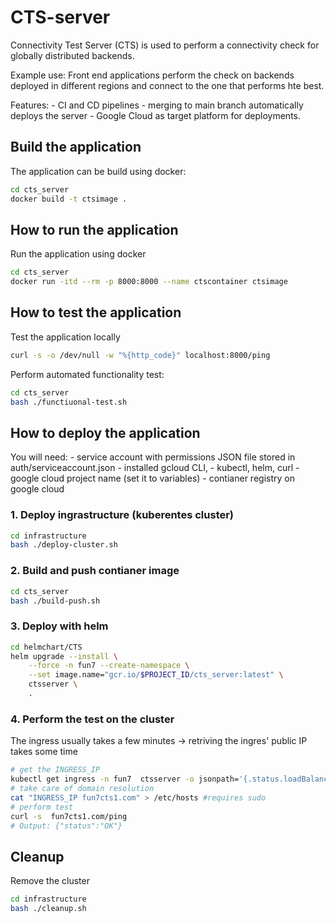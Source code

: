 # CTS-server

Connectivity Test Server (CTS) is used to perform a connectivity check for globally distributed backends.

Example use:
Front end applications perform the check on backends deployed in different regions and connect to the one that performs hte best.

Features:
    - CI and CD pipelines
    - merging to main branch automatically deploys the server
    - Google Cloud as target platform for deployments.

## Build the application

The application can be build using docker:

``` bash
cd cts_server
docker build -t ctsimage . 
```

## How to run the application

Run the application using docker

``` bash
cd cts_server
docker run -itd --rm -p 8000:8000 --name ctscontainer ctsimage
```

## How to test the application

Test the application locally

``` bash
curl -s -o /dev/null -w "%{http_code}" localhost:8000/ping
```

Perform automated functionality test:

``` bash
cd cts_server
bash ./functiuonal-test.sh
```

## How to deploy the application

You will need:
    - service account with permissions JSON file stored in auth/serviceaccount.json
    - installed gcloud CLI,
    - kubectl, helm, curl
    - google cloud project name (set it to variables)
    - contianer registry on google cloud

### 1. Deploy ingrastructure (kuberentes cluster)

``` bash
cd infrastructure
bash ./deploy-cluster.sh
```

### 2. Build and push contianer image

``` bash
cd cts_server
bash ./build-push.sh
```

### 3. Deploy with helm

``` bash
cd helmchart/CTS
helm upgrade --install \
    --force -n fun7 --create-namespace \
    --set image.name="gcr.io/$PROJECT_ID/cts_server:latest" \
    ctsserver \
    .
```

### 4. Perform the test on the cluster

The ingress usually takes a few minutes -> retriving the ingres' public IP takes some time

```bash
# get the INGRESS_IP
kubectl get ingress -n fun7  ctsserver -o jsonpath='{.status.loadBalancer.ingress[0].ip}'
# take care of domain resolution 
cat "INGRESS_IP fun7cts1.com" > /etc/hosts #requires sudo
# perform test
curl -s  fun7cts1.com/ping 
# Output: {"status":"OK"}
```

## Cleanup

Remove the cluster

```bash
cd infrastructure
bash ./cleanup.sh
```

